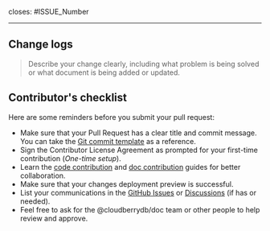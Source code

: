 <!--Thank you for contributing! -->

<!--In case of an existing issue or discussions, please reference it-->
closes: #ISSUE_Number
<!--Remove this section if no corresponding issue.-->

---

## Change logs

> Describe your change clearly, including what problem is being solved or what document is being added or updated.

## Contributor's checklist

Here are some reminders before you submit your pull request:

* Make sure that your Pull Request has a clear title and commit message. You can take the [Git commit template](https://github.com/cloudberrydb/cloudberrydb/blob/main/.gitmessage) as a reference.
* Sign the Contributor License Agreement as prompted for your first-time contribution (*One-time setup*).
* Learn the [code contribution](https://cloudberry.apache.org/contribute/code) and [doc contribution](https://cloudberry.apache.org/contribute/doc) guides for better collaboration.
* Make sure that your changes deployment preview is successful.
* List your communications in the [GitHub Issues](https://github.com/cloudberrydb/cloudberrydb-site/issues) or [Discussions](https://github.com/apache/cloudberry/discussions) (if has or needed).
* Feel free to ask for the @cloudberrydb/doc team or other people to help review and approve.
